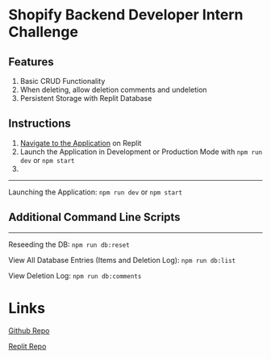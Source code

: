 # Shopify Backend Developer Intern Challenge
## Features
1. Basic CRUD Functionality
2. When deleting, allow deletion comments and undeletion
3. Persistent Storage with Replit Database 

## Instructions

1. [Navigate to the Application](https://replit.com/@andrewbradt/shopify-backend-internship-challenge) on Replit
2. Launch the Application in Development or Production Mode with ```npm run dev``` or ```npm start```
3. 
---
Launching the Application: ```npm run dev``` or ```npm start```

## Additional Command Line Scripts
---

Reseeding the DB: ```npm run db:reset```

View All Database Entries (Items and Deletion Log): ```npm run db:list```

View Deletion Log: ```npm run db:comments```

# Links
[Github Repo](https://github.com/andrew-bradt/shopify-backend-internship-challenge)

[Replit Repo](https://replit.com/@andrewbradt/shopify-backend-internship-challenge)